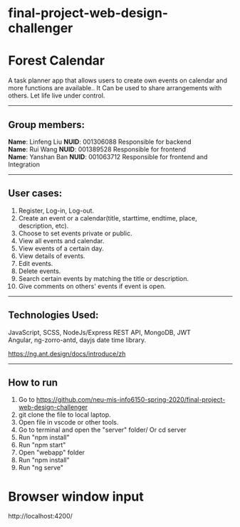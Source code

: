 # final-project-web-design-challenger
# Forest Calendar
A task planner app that allows users to create own events on calendar and more functions are available.. It Can be used to share arrangements with others. Let life live under control.

***

## Group members:
**Name**: Linfeng Liu     **NUID**: 001306088      Responsible for backend <br/>
**Name**: Rui Wang        **NUID**: 001389528      Responsible for frontend <br/>
**Name**: Yanshan Ban     **NUID**: 001063712      Responsible for frontend and Integration <br/>

***
## User cases:
1. Register, Log-in, Log-out.
2. Create an event or a calendar(title, starttime, endtime, place, description, etc).
3. Choose to set events private or public.
3. View all events and calendar.
4. View events of a certain day.
5. View details of events.
6. Edit events.
7. Delete events.
8. Search certain events by matching the title or description.
9. Give comments on others' events if event is open.
    
***  

## Technologies Used:
JavaScript, SCSS, NodeJs/Express REST API, MongoDB, JWT<br/>
Angular, ng-zorro-antd, dayjs date time library.<br/>

https://ng.ant.design/docs/introduce/zh

***  

## How to run
1. Go to https://github.com/neu-mis-info6150-spring-2020/final-project-web-design-challenger
2. git clone the file to local laptop.
3. Open file in vscode or other tools.
4. Go to terminal and open the "server" folder/ Or cd server
5. Run "npm install"
6. Run "npm start"
7. Open "webapp" folder
8. Run "npm install"
9. Run "ng serve"

# Browser window input
 http://localhost:4200/
